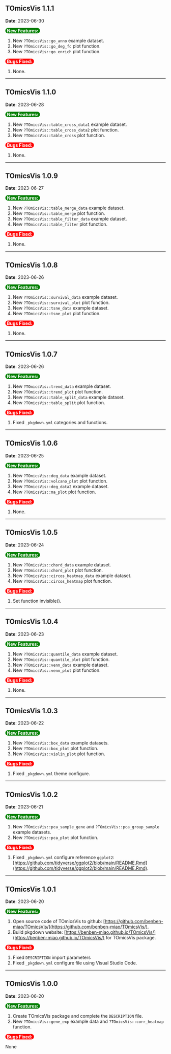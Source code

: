 ## TOmicsVis 1.1.1

**Date**: 2023-06-30

<span style="background-color: green; border-radius: 10px; padding: 0px 5px; font-weight: bold; color: white;">New Features:</span>

1. New `?TOmicsVis::go_anno` example dataset.
2. New `?TOmicsVis::go_deg_fc` plot function.
3. New `?TOmicsVis::go_enrich` plot function.

<span style="background-color: red; border-radius: 10px; padding: 0px 5px; font-weight: bold; color: white;">Bugs Fixed:</span>

1. None.

---

## TOmicsVis 1.1.0

**Date**: 2023-06-28

<span style="background-color: green; border-radius: 10px; padding: 0px 5px; font-weight: bold; color: white;">New Features:</span>

1. New `?TOmicsVis::table_cross_data1` example dataset.
2. New `?TOmicsVis::table_cross_data2` plot function.
3. New `?TOmicsVis::table_cross` plot function.

<span style="background-color: red; border-radius: 10px; padding: 0px 5px; font-weight: bold; color: white;">Bugs Fixed:</span>

1. None.

---

## TOmicsVis 1.0.9

**Date**: 2023-06-27

<span style="background-color: green; border-radius: 10px; padding: 0px 5px; font-weight: bold; color: white;">New Features:</span>

1. New `?TOmicsVis::table_merge_data` example dataset.
2. New `?TOmicsVis::table_merge` plot function.
3. New `?TOmicsVis::table_filter_data` example dataset.
4. New `?TOmicsVis::table_filter` plot function.

<span style="background-color: red; border-radius: 10px; padding: 0px 5px; font-weight: bold; color: white;">Bugs Fixed:</span>

1. None.

---

## TOmicsVis 1.0.8

**Date**: 2023-06-26

<span style="background-color: green; border-radius: 10px; padding: 0px 5px; font-weight: bold; color: white;">New Features:</span>

1. New `?TOmicsVis::survival_data` example dataset.
2. New `?TOmicsVis::survival_plot` plot function.
3. New `?TOmicsVis::tsne_data` example dataset.
4. New `?TOmicsVis::tsne_plot` plot function.

<span style="background-color: red; border-radius: 10px; padding: 0px 5px; font-weight: bold; color: white;">Bugs Fixed:</span>

1. None.

---

## TOmicsVis 1.0.7

**Date**: 2023-06-26

<span style="background-color: green; border-radius: 10px; padding: 0px 5px; font-weight: bold; color: white;">New Features:</span>

1. New `?TOmicsVis::trend_data` example dataset.
2. New `?TOmicsVis::trend_plot` plot function.
3. New `?TOmicsVis::table_split_data` example dataset.
4. New `?TOmicsVis::table_split` plot function.

<span style="background-color: red; border-radius: 10px; padding: 0px 5px; font-weight: bold; color: white;">Bugs Fixed:</span>

1. Fixed `_pkgdown.yml` categories and functions.

---

## TOmicsVis 1.0.6

**Date**: 2023-06-25

<span style="background-color: green; border-radius: 10px; padding: 0px 5px; font-weight: bold; color: white;">New Features:</span>

1. New `?TOmicsVis::deg_data` example dataset.
2. New `?TOmicsVis::volcano_plot` plot function.
3. New `?TOmicsVis::deg_data2` example dataset.
4. New `?TOmicsVis::ma_plot` plot function.

<span style="background-color: red; border-radius: 10px; padding: 0px 5px; font-weight: bold; color: white;">Bugs Fixed:</span>

1. None.

---

## TOmicsVis 1.0.5

**Date**: 2023-06-24

<span style="background-color: green; border-radius: 10px; padding: 0px 5px; font-weight: bold; color: white;">New Features:</span>

1. New `?TOmicsVis::chord_data` example dataset.
2. New `?TOmicsVis::chord_plot` plot function.
3. New `?TOmicsVis::circos_heatmap_data` example dataset.
4. New `?TOmicsVis::circos_heatmap` plot function.

<span style="background-color: red; border-radius: 10px; padding: 0px 5px; font-weight: bold; color: white;">Bugs Fixed:</span>

1. Set function invisible().

---

## TOmicsVis 1.0.4

**Date**: 2023-06-23

<span style="background-color: green; border-radius: 10px; padding: 0px 5px; font-weight: bold; color: white;">New Features:</span>

1. New `?TOmicsVis::quantile_data` example dataset.
2. New `?TOmicsVis::quantile_plot` plot function.
3. New `?TOmicsVis::venn_data` example dataset.
4. New `?TOmicsVis::venn_plot` plot function.

<span style="background-color: red; border-radius: 10px; padding: 0px 5px; font-weight: bold; color: white;">Bugs Fixed:</span>

1. None.

---

## TOmicsVis 1.0.3

**Date**: 2023-06-22

<span style="background-color: green; border-radius: 10px; padding: 0px 5px; font-weight: bold; color: white;">New Features:</span>

1. New `?TOmicsVis::box_data` example datasets.
2. New `?TOmicsVis::box_plot` plot function.
3. New `?TOmicsVis::violin_plot` plot function.

<span style="background-color: red; border-radius: 10px; padding: 0px 5px; font-weight: bold; color: white;">Bugs Fixed:</span>

1. Fixed `_pkgdown.yml` theme configure.

---

## TOmicsVis 1.0.2

**Date**: 2023-06-21

<span style="background-color: green; border-radius: 10px; padding: 0px 5px; font-weight: bold; color: white;">New Features:</span>

1. New `?TOmicsVis::pca_sample_gene` and `?TOmicsVis::pca_group_sample` example datasets.
2. New `?TOmicsVis::pca_plot` plot function.

<span style="background-color: red; border-radius: 10px; padding: 0px 5px; font-weight: bold; color: white;">Bugs Fixed:</span>

1. Fixed `_pkgdown.yml` configure reference `ggplot2`: [https://github.com/tidyverse/ggplot2/blob/main/README.Rmd](https://github.com/tidyverse/ggplot2/blob/main/README.Rmd).

---

## TOmicsVis 1.0.1

**Date**: 2023-06-20

<span style="background-color: green; border-radius: 10px; padding: 0px 5px; font-weight: bold; color: white;">New Features:</span>

1. Open source code of TOmicsVis to github: [https://github.com/benben-miao/TOmicsVis/](https://github.com/benben-miao/TOmicsVis/).
2. Build pkgdown website: [https://benben-miao.github.io/TOmicsVis/](https://benben-miao.github.io/TOmicsVis/) for TOmicsVis package.

<span style="background-color: red; border-radius: 10px; padding: 0px 5px; font-weight: bold; color: white;">Bugs Fixed:</span>

1. Fixed `DESCRIPTION` import parameters
2. Fixed `_pkgdown.yml` configure file using Visual Studio Code.

---

## TOmicsVis 1.0.0

**Date**: 2023-06-20

<span style="background-color: green; border-radius: 10px; padding: 0px 5px; font-weight: bold; color: white;">New Features:</span>

1. Create TOmicsVis package and complete the `DESCRIPTION` file.
2. New `?TOmicsVis::gene_exp` example data and `?TOmicsVis::corr_heatmap` function.

<span style="background-color: red; border-radius: 10px; padding: 0px 5px; font-weight: bold; color: white;">Bugs Fixed:</span>

None
